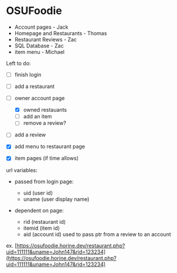 # OSUFoodie

- Account pages - Jack
- Homepage and Restaurants - Thomas
- Restaurant Reviews - Zac
- SQL Database - Zac
- item menu - Michael

Left to do:
- [ ] finish login
- [ ] add a restaurant
- [ ] owner account page
  - [X] owned restauants
  - [ ] add an item
  - [ ] remove a review?
- [ ] add a review
- [X] add menu to restaurant page
- [X] item pages (if time allows)



url variables:

- passed from login page:
   - uid (user id)
   - uname (user display name)

- dependent on page:
   - rid (restaurant id)
   - itemid (item id)
   - aid (account id) used to pass ptr from a review to an account

ex. [https://osufoodie.horine.dev/restaurant.php?uid=111111&uname=John147&rid=123234](https://osufoodie.horine.dev/restaurant.php?uid=111111&uname=John147&rid=123234)
